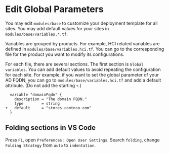 # Edit Global Parameters
  
You may edit `modules/base` to customize your deployment template for all sites. You may add default values for your sites in `modules/base/variables.*.tf`.

Variables are grouped by products. For example, HCI related variables are defined in `modules/base/variables.hci.tf`. You can go to the corresponding file for the product you want to modify its configurations.

For each file, there are several sections. The first section is `Global variables`. You can add default values to avoid repeating the configuration for each site. For example, if you want to set the global parameter of your AD FQDN, you can go to `modules/base/variables.hci.tf` and add a default attribute. (Do not add the starting `+`.)

```hcl
  variable "domainFqdn" {
    description = "The domain FQDN."
    type        = string
+   default     = "stores.contoso.com"
  }
```

## Folding sections in VS Code

Press `F1`, open `Preferences: Open User Settings`. Search `folding`, change `Folding Strategy` from `auto` to `indentation`.
